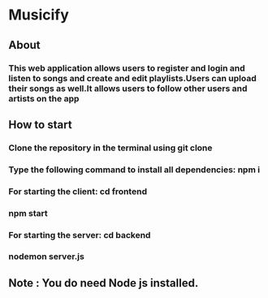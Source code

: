 # Musicify
## About
### This web application  allows users to register and login and listen to songs and create and edit playlists.Users can upload their songs as well.It allows users to follow other users and artists on the app
## How to start
### Clone the repository in the terminal using git clone <repo link>
### Type the following command to install all dependencies: npm i
### For starting the client: cd frontend
###                             npm start 
### For starting the server: cd backend
###                          nodemon server.js

## Note : You do need Node js installed.

